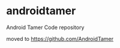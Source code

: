 androidtamer
============

Android Tamer Code repository

moved to <https://github.com/AndroidTamer>
